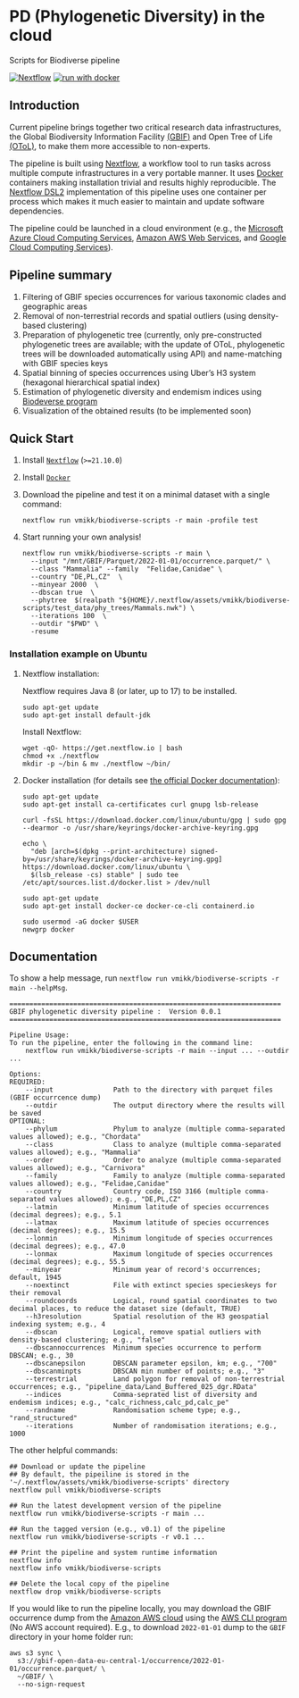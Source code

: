 # PD (Phylogenetic Diversity) in the cloud
Scripts for Biodiverse pipeline

[![Nextflow](https://img.shields.io/badge/nextflow%20DSL2-%E2%89%A521.10.0-23aa62.svg?labelColor=000000)](https://www.nextflow.io/)
[![run with docker](https://img.shields.io/badge/run%20with-docker-0db7ed?labelColor=000000&logo=docker)](https://www.docker.com/)

## Introduction

Current pipeline brings together two critical research data infrastructures, the Global
Biodiversity Information Facility [(GBIF)](https://www.gbif.org/) and Open Tree of Life [(OToL)](https://tree.opentreeoflife.org), to make them more accessible to non-experts.

The pipeline is built using [Nextflow](https://www.nextflow.io), a workflow tool to run tasks across multiple compute infrastructures in a very portable manner. It uses [Docker](https://www.docker.com/) containers making installation trivial and results highly reproducible. The [Nextflow DSL2](https://www.nextflow.io/docs/latest/dsl2.html) implementation of this pipeline uses one container per process which makes it much easier to maintain and update software dependencies.

The pipeline could be launched in a cloud environment (e.g., the [Microsoft Azure Cloud Computing Services](https://azure.microsoft.com/en-us/), [Amazon AWS Web Services](https://aws.amazon.com/), and [Google Cloud Computing Services](https://cloud.google.com/)).

## Pipeline summary

1. Filtering of GBIF species occurrences for various taxonomic clades and geographic areas
2. Removal of non-terrestrial records and spatial outliers (using density-based clustering)
3. Preparation of phylogenetic tree (currently, only pre-constructed phylogenetic trees are available; with the update of OToL, phylogenetic trees will be downloaded automatically using API) and name-matching with GBIF species keys
4. Spatial binning of species occurrences using Uber’s H3 system (hexagonal hierarchical spatial index)
5. Estimation of phylogenetic diversity and endemism indices using [Biodeverse program](https://shawnlaffan.github.io/biodiverse/)
6. Visualization of the obtained results (to be implemented soon)


## Quick Start

1. Install [`Nextflow`](https://www.nextflow.io/docs/latest/getstarted.html#installation) (`>=21.10.0`)

2. Install [`Docker`](https://docs.docker.com/engine/installation/)

3. Download the pipeline and test it on a minimal dataset with a single command:

    ```console
    nextflow run vmikk/biodiverse-scripts -r main -profile test
    ```
4. Start running your own analysis!

    ```console
    nextflow run vmikk/biodiverse-scripts -r main \
      --input "/mnt/GBIF/Parquet/2022-01-01/occurrence.parquet/" \
      --class "Mammalia" --family  "Felidae,Canidae" \
      --country "DE,PL,CZ"  \
      --minyear 2000  \
      --dbscan true  \
      --phytree  $(realpath "${HOME}/.nextflow/assets/vmikk/biodiverse-scripts/test_data/phy_trees/Mammals.nwk") \
      --iterations 100  \
      --outdir "$PWD" \
      -resume
    ```

### Installation example on Ubuntu

1. Nextflow installation:

    Nextflow requires Java 8 (or later, up to 17) to be installed.
    ```
    sudo apt-get update
    sudo apt-get install default-jdk
    ```
    Install Nextflow:
    ```
    wget -qO- https://get.nextflow.io | bash
    chmod +x ./nextflow
    mkdir -p ~/bin & mv ./nextflow ~/bin/
    ```

2. Docker installation (for details see [the official Docker documentation](https://docs.docker.com/engine/install/ubuntu/)):
    ```
    sudo apt-get update
    sudo apt-get install ca-certificates curl gnupg lsb-release

    curl -fsSL https://download.docker.com/linux/ubuntu/gpg | sudo gpg --dearmor -o /usr/share/keyrings/docker-archive-keyring.gpg

    echo \
      "deb [arch=$(dpkg --print-architecture) signed-by=/usr/share/keyrings/docker-archive-keyring.gpg] https://download.docker.com/linux/ubuntu \
      $(lsb_release -cs) stable" | sudo tee /etc/apt/sources.list.d/docker.list > /dev/null

    sudo apt-get update
    sudo apt-get install docker-ce docker-ce-cli containerd.io

    sudo usermod -aG docker $USER
    newgrp docker
    ```


## Documentation
To show a help message, run `nextflow run vmikk/biodiverse-scripts -r main --helpMsg`.
```
====================================================================
GBIF phylogenetic diversity pipeline :  Version 0.0.1
====================================================================

Pipeline Usage:
To run the pipeline, enter the following in the command line:
    nextflow run vmikk/biodiverse-scripts -r main --input ... --outdir ...

Options:
REQUIRED:
    --input               Path to the directory with parquet files (GBIF occurrcence dump)
    --outdir              The output directory where the results will be saved
OPTIONAL:
    --phylum              Phylum to analyze (multiple comma-separated values allowed); e.g., "Chordata"
    --class               Class to analyze (multiple comma-separated values allowed); e.g., "Mammalia"
    --order               Order to analyze (multiple comma-separated values allowed); e.g., "Carnivora"
    --family              Family to analyze (multiple comma-separated values allowed); e.g., "Felidae,Canidae"
    --country             Country code, ISO 3166 (multiple comma-separated values allowed); e.g., "DE,PL,CZ"
    --latmin              Minimum latitude of species occurrences (decimal degrees); e.g., 5.1
    --latmax              Maximum latitude of species occurrences (decimal degrees); e.g., 15.5
    --lonmin              Minimum longitude of species occurrences (decimal degrees); e.g., 47.0
    --lonmax              Maximum longitude of species occurrences (decimal degrees); e.g., 55.5
    --minyear             Minimum year of record's occurrences; default, 1945
    --noextinct           File with extinct species specieskeys for their removal
    --roundcoords         Logical, round spatial coordinates to two decimal places, to reduce the dataset size (default, TRUE)
    --h3resolution        Spatial resolution of the H3 geospatial indexing system; e.g., 4
    --dbscan              Logical, remove spatial outliers with density-based clustering; e.g., "false"
    --dbscannoccurrences  Minimum species occurrence to perform DBSCAN; e.g., 30
    --dbscanepsilon       DBSCAN parameter epsilon, km; e.g., "700"
    --dbscanminpts        DBSCAN min number of points; e.g., "3"
    --terrestrial         Land polygon for removal of non-terrestrial occurrences; e.g., "pipeline_data/Land_Buffered_025_dgr.RData"
    --indices             Comma-seprated list of diversity and endemism indices; e.g., "calc_richness,calc_pd,calc_pe"
    --randname            Randomisation scheme type; e.g., "rand_structured"
    --iterations          Number of randomisation iterations; e.g., 1000

```

The other helpful commands:
```
## Download or update the pipeline
## By default, the pipeiline is stored in the '~/.nextflow/assets/vmikk/biodiverse-scripts' directory
nextflow pull vmikk/biodiverse-scripts

## Run the latest development version of the pipeline
nextflow run vmikk/biodiverse-scripts -r main ...

## Run the tagged version (e.g., v0.1) of the pipeline
nextflow run vmikk/biodiverse-scripts -r v0.1 ...

## Print the pipeline and system runtime information
nextflow info
nextflow info vmikk/biodiverse-scripts

## Delete the local copy of the pipeline
nextflow drop vmikk/biodiverse-scripts
```


If you would like to run the pipeline locally, you may download the GBIF occurrence dump from the [Amazon AWS cloud](https://registry.opendata.aws/gbif/) using the [AWS CLI program](https://aws.amazon.com/cli/) (No AWS account required). E.g., to download `2022-01-01` dump to the `GBIF` directory in your home folder run:
```
aws s3 sync \
  s3://gbif-open-data-eu-central-1/occurrence/2022-01-01/occurrence.parquet/ \
  ~/GBIF/ \
  --no-sign-request
```


